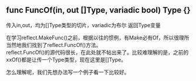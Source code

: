 
## func FuncOf(in, out []Type, variadic bool) Type {}
传入in,out，均为[]Type类型的切片，variadic为布尔
返回Type变量

在学习reflect.MakeFunc()之前，根据以往的惯例，有Make必有Of，所以很理所当然地我们找到了reflect.FuncOf()方法。  
reflect.FuncOf()的源代码很长，在此处就不帖出来了。比较难理解的是，之前的xxOf()都是让传一个Type类型，现在这里是[]Type。

怎么理解呢，我们先想办法写一个例子看一下比较好。  
